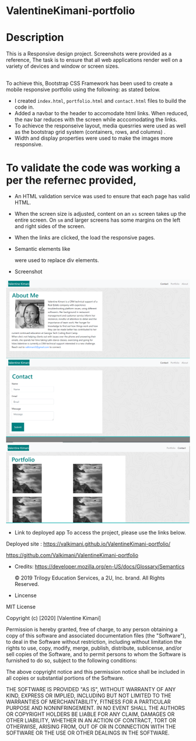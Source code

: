 # ValentineKimani-portfolio

<!--Added a description of the refactor project-->

# Description

This is a Responsive design project. Screenshots were provided as a reference, The task is to ensure that all web applications render well on a variety of devices and window or screen sizes.

##

To achieve this, Bootstrap CSS Framework has been used to create a mobile responsive portfolio using the following:
as stated below.

- I created `index.html`, `portfolio.html` and `contact.html` files to build the code in.
- Added a navbar to the header to accomodate html links. When reduced, the nav bar reduces with the screen while acccomodating the links.
- To achievce the responseive layout, media quesrries were used as well as the bootstrap grid system (containers, rows, and columns) .
- Width and display properties were used to make the images more responsive.

# To validate the code was working a per the refernec provided,

- An HTML validation service was used to ensure that each page has valid HTML.
- When the screen size is adjusted, content on an `xs` screen takes up the entire screen. On `sm` and larger screens has some margins on the left and right sides of the screen.
- When the links are clicked, the load the responsive pages.
- Semantic elements like <nav></nav> were used to replace div elements.

- Screenshot

![About](./images/about.png)
![Contact](./images/contact.png)
![Portfolio](./images/portfolio.png)

- Link to deployed app
  To access the project, please use the links below.

Deployed site : https://valkimani.github.io/ValentineKimani-portfolio/

https://github.com/Valkimani/ValentineKimani-portfolio

- Credits:
  https://developer.mozilla.org/en-US/docs/Glossary/Semantics

  © 2019 Trilogy Education Services, a 2U, Inc. brand. All Rights Reserved.

- Lincense

MIT License

Copyright (c) [2020] [Valentine Kimani]

Permission is hereby granted, free of charge, to any person obtaining a copy
of this software and associated documentation files (the "Software"), to deal
in the Software without restriction, including without limitation the rights
to use, copy, modify, merge, publish, distribute, sublicense, and/or sell
copies of the Software, and to permit persons to whom the Software is
furnished to do so, subject to the following conditions:

The above copyright notice and this permission notice shall be included in all
copies or substantial portions of the Software.

THE SOFTWARE IS PROVIDED "AS IS", WITHOUT WARRANTY OF ANY KIND, EXPRESS OR
IMPLIED, INCLUDING BUT NOT LIMITED TO THE WARRANTIES OF MERCHANTABILITY,
FITNESS FOR A PARTICULAR PURPOSE AND NONINFRINGEMENT. IN NO EVENT SHALL THE
AUTHORS OR COPYRIGHT HOLDERS BE LIABLE FOR ANY CLAIM, DAMAGES OR OTHER
LIABILITY, WHETHER IN AN ACTION OF CONTRACT, TORT OR OTHERWISE, ARISING FROM,
OUT OF OR IN CONNECTION WITH THE SOFTWARE OR THE USE OR OTHER DEALINGS IN THE
SOFTWARE.

